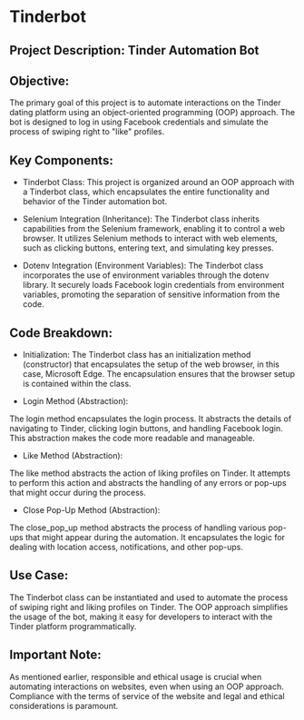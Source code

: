 # Tinderbot
## Project Description: Tinder Automation Bot

## Objective:
The primary goal of this project is to automate interactions on the Tinder dating platform using an object-oriented programming (OOP) approach. The bot is designed to log in using Facebook credentials and simulate the process of swiping right to "like" profiles.

## Key Components:

- Tinderbot Class: This project is organized around an OOP approach with a Tinderbot class, which encapsulates the entire functionality and behavior of the Tinder automation bot.

- Selenium Integration (Inheritance): The Tinderbot class inherits capabilities from the Selenium framework, enabling it to control a web browser. It utilizes Selenium methods to interact with web elements, such as clicking buttons, entering text, and simulating key presses.

- Dotenv Integration (Environment Variables): The Tinderbot class incorporates the use of environment variables through the dotenv library. It securely loads Facebook login credentials from environment variables, promoting the separation of sensitive information from the code.

## Code Breakdown:

- Initialization: The Tinderbot class has an initialization method (constructor) that encapsulates the setup of the web browser, in this case, Microsoft Edge. The encapsulation ensures that the browser setup is contained within the class.

- Login Method (Abstraction):

The login method encapsulates the login process. It abstracts the details of navigating to Tinder, clicking login buttons, and handling Facebook login. This abstraction makes the code more readable and manageable.
- Like Method (Abstraction):

The like method abstracts the action of liking profiles on Tinder. It attempts to perform this action and abstracts the handling of any errors or pop-ups that might occur during the process.
- Close Pop-Up Method (Abstraction):

The close_pop_up method abstracts the process of handling various pop-ups that might appear during the automation. It encapsulates the logic for dealing with location access, notifications, and other pop-ups.
## Use Case:
The Tinderbot class can be instantiated and used to automate the process of swiping right and liking profiles on Tinder. The OOP approach simplifies the usage of the bot, making it easy for developers to interact with the Tinder platform programmatically.

## Important Note:
As mentioned earlier, responsible and ethical usage is crucial when automating interactions on websites, even when using an OOP approach. Compliance with the terms of service of the website and legal and ethical considerations is paramount.
